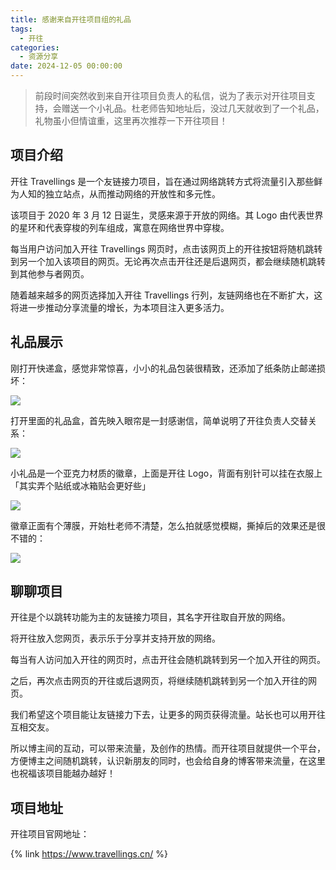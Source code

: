 ```yaml
---
title: 感谢来自开往项目组的礼品
tags:
  - 开往
categories:
  - 资源分享
date: 2024-12-05 00:00:00
---
```


> 前段时间突然收到来自开往项目负责人的私信，说为了表示对开往项目支持，会赠送一个小礼品。杜老师告知地址后，没过几天就收到了一个礼品，礼物虽小但情谊重，这里再次推荐一下开往项目！

<!-- more -->

## 项目介绍

开往 Travellings 是一个友链接力项目，旨在通过网络跳转方式将流量引入那些鲜为人知的独立站点，从而推动网络的开放性和多元性。

该项目于 2020 年 3 月 12 日诞生，灵感来源于开放的网络。其 Logo 由代表世界的星环和代表穿梭的列车组成，寓意在网络世界中穿梭。

每当用户访问加入开往 Travellings 网页时，点击该网页上的开往按钮将随机跳转到另一个加入该项目的网页。无论再次点击开往还是后退网页，都会继续随机跳转到其他参与者网页。

随着越来越多的网页选择加入开往 Travellings 行列，友链网络也在不断扩大，这将进一步推动分享流量的增长，为本项目注入更多活力。

## 礼品展示

刚打开快递盒，感觉非常惊喜，小小的礼品包装很精致，还添加了纸条防止邮递损坏：

![](https://cdn.dusays.com/2024/12/775-1.jpg)

打开里面的礼品盒，首先映入眼帘是一封感谢信，简单说明了开往负责人交替关系：

![](https://cdn.dusays.com/2024/12/775-2.jpg)

小礼品是一个亚克力材质的徽章，上面是开往 Logo，背面有别针可以挂在衣服上「其实弄个贴纸或冰箱贴会更好些」

![](https://cdn.dusays.com/2024/12/775-3.jpg)

徽章正面有个薄膜，开始杜老师不清楚，怎么拍就感觉模糊，撕掉后的效果还是很不错的：

![](https://cdn.dusays.com/2024/12/775-4.jpg)

## 聊聊项目

开往是个以跳转功能为主的友链接力项目，其名字开往取自开放的网络。

将开往放入您网页，表示乐于分享并支持开放的网络。

每当有人访问加入开往的网页时，点击开往会随机跳转到另一个加入开往的网页。

之后，再次点击网页的开往或后退网页，将继续随机跳转到另一个加入开往的网页。

我们希望这个项目能让友链接力下去，让更多的网页获得流量。站长也可以用开往互相交友。

所以博主间的互动，可以带来流量，及创作的热情。而开往项目就提供一个平台，方便博主之间随机跳转，认识新朋友的同时，也会给自身的博客带来流量，在这里也祝福该项目能越办越好！

## 项目地址

开往项目官网地址：

{% link https://www.travellings.cn/ %}